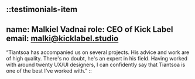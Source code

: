 ::testimonials-item
---
name: Malkiel Vadnai
role: CEO of Kick Label
email: malki@kicklabel.studio
---
“Tiantsoa has accompanied us on several projects. His advice and work are of high quality. There's no doubt, he's an expert in his field. Having worked with around twenty UX/UI designers, I can confidently say that Tiantsoa is one of the best I've worked with.”
::